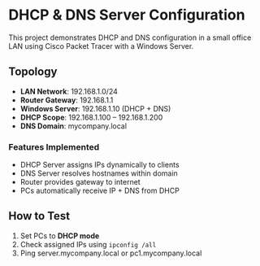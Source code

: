 # DHCP & DNS Server Configuration

This project demonstrates DHCP and DNS configuration in a small office LAN using Cisco Packet Tracer with a Windows Server.

## Topology
- **LAN Network**: 192.168.1.0/24
- **Router Gateway**: 192.168.1.1
- **Windows Server**: 192.168.1.10 (DHCP + DNS)
- **DHCP Scope**: 192.168.1.100 – 192.168.1.200
- **DNS Domain**: mycompany.local

### Features Implemented
- DHCP Server assigns IPs dynamically to clients
- DNS Server resolves hostnames within domain
- Router provides gateway to internet
- PCs automatically receive IP + DNS from DHCP

## How to Test
1. Set PCs to **DHCP mode**
2. Check assigned IPs using `ipconfig /all`
3. Ping server.mycompany.local or pc1.mycompany.local
